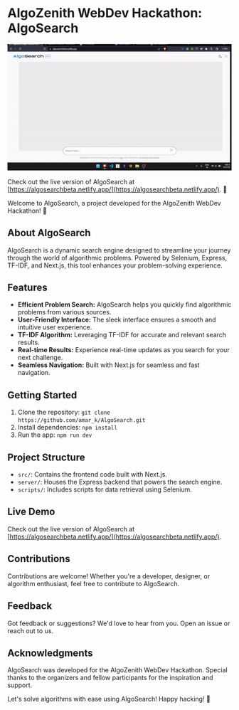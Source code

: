 # AlgoZenith WebDev Hackathon: AlgoSearch

![Alt Text](./ezgif.com-video-to-gif%20(1).gif)


Check out the live version of AlgoSearch at [https://algosearchbeta.netlify.app/](https://algosearchbeta.netlify.app/). 🔎

Welcome to AlgoSearch, a project developed for the AlgoZenith WebDev Hackathon! 🚀

## About AlgoSearch

AlgoSearch is a dynamic search engine designed to streamline your journey through the world of algorithmic problems. Powered by Selenium, Express, TF-IDF, and Next.js, this tool enhances your problem-solving experience.

## Features

- **Efficient Problem Search:** AlgoSearch helps you quickly find algorithmic problems from various sources.
- **User-Friendly Interface:** The sleek interface ensures a smooth and intuitive user experience.
- **TF-IDF Algorithm:** Leveraging TF-IDF for accurate and relevant search results.
- **Real-time Results:** Experience real-time updates as you search for your next challenge.
- **Seamless Navigation:** Built with Next.js for seamless and fast navigation.

## Getting Started

1. Clone the repository: `git clone https://github.com/amar_k/AlgoSearch.git`
2. Install dependencies: `npm install`
3. Run the app: `npm run dev`

## Project Structure

- `src/`: Contains the frontend code built with Next.js.
- `server/`: Houses the Express backend that powers the search engine.
- `scripts/`: Includes scripts for data retrieval using Selenium.

## Live Demo

Check out the live version of AlgoSearch at [https://algosearchbeta.netlify.app/](https://algosearchbeta.netlify.app/).

## Contributions

Contributions are welcome! Whether you're a developer, designer, or algorithm enthusiast, feel free to contribute to AlgoSearch.

## Feedback

Got feedback or suggestions? We'd love to hear from you. Open an issue or reach out to us.

## Acknowledgments

AlgoSearch was developed for the AlgoZenith WebDev Hackathon. Special thanks to the organizers and fellow participants for the inspiration and support.

Let's solve algorithms with ease using AlgoSearch! Happy hacking! 🌟
